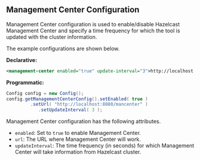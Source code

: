 ## Management Center Configuration

Management Center configuration is used to enable/disable Hazelcast Management Center and specify a time frequency for which the tool is updated with the cluster information. 

The example configurations are shown below.

**Declarative:**

```xml
<management-center enabled="true" update-interval="3">http://localhost:8080/mancenter</management-center>
```

**Programmatic:**

```java
Config config = new Config();
config.getManagementCenterConfig().setEnabled( true )
         .setUrl( "http://localhost:8080/mancenter" )
            .setUpdateInterval( 3 );
```

Management Center configuration has the following attributes.

- `enabled`: Set to `true` to enable Management Center.
- `url`: The URL where Management Center will work.
- `updateInterval`: The time frequency (in seconds) for which Management Center will take information from Hazelcast cluster.
